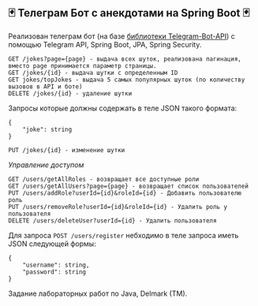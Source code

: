 
## :black_joker: Телеграм Бот с анекдотами на Spring Boot :black_joker:
Реализован телеграм бот (на базе [библиотеки Telegram-Bot-API](https://github.com/pengrad/java-telegram-bot-api/tree/master)) с помощью Telegram API, Spring Boot, JPA, Spring Security.
```
GET /jokes?page={page} - выдача всех шуток, реализована пагинация, вместо page принимается параметр страницы.
GET /jokes/{id} - выдача шутки с определенным ID
GET jokes/topJokes - выдача 5 самых популярных шуток (по количеству вызовов в API и боте)
DELETE /jokes/{id} - удаление шутки
```
Запросы которые должны содержать в теле JSON такого формата:
```
{
    "joke": string
}
```
```
PUT /jokes/{id} - изменение шутки
```
*Управление доступом*
```
GET /users/getAllRoles - возвращает все доступные роли
GET /users/getAllUsers?page={page} - возвращает список пользователей
PUT /users/addRole?userId={id}&roleId={id} - Добавить пользователю роль
PUT /users/removeRole?userId={id}&roleId={id} - Удалить роль у пользователя
DELETE /users/deleteUser?userId={id} - Удалить пользователя
```
Для запроса ``` POST /users/register ``` небходимо в теле запроса иметь JSON следующей формы:
```
{
    "username": string,
    "password": string
}
```
Задание лабораторных работ по Java, Delmark (TM).